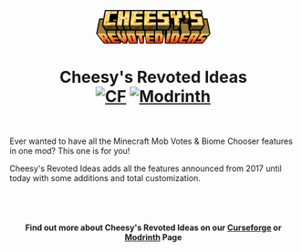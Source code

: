 <p align="center"><img src="https://github.com/Mr-ConQueso/cheesy_revoted/blob/main/project-assets/titles-icons/cheesy_revoted_title.png" alt="Logo" width="200"></p>
<h1 align="center">Cheesy's Revoted Ideas  <br>
	<a href="https://www.curseforge.com/minecraft/mc-mods/cheesy_revoted"><img src="http://cf.way2muchnoise.eu/328085.svg" alt="CF"></a>
    <a href="https://modrinth.com/mod/cheesy_revoted"><img src="https://img.shields.io/modrinth/dt/create?logo=modrinth&label=&suffix=%20&style=flat&color=242629&labelColor=5ca424&logoColor=1c1c1c" alt="Modrinth"></a>
    <br><br>
</h1>

<p>Ever wanted to have all the Minecraft Mob Votes & Biome Chooser features in one mod? This one is for you!</p>
<p>Cheesy's Revoted Ideas adds all the features announced from 2017 until today with some additions and total customization.</p>
<p>&nbsp;</p>

<h1></h1>
<h4 align="center">Find out more about Cheesy's Revoted Ideas on our <a href="https://www.curseforge.com/minecraft/mc-mods/cheesy_revoted">Curseforge</a> or <a href="https://modrinth.com/mod/cheesy_revoted">Modrinth</a> Page</h4>

